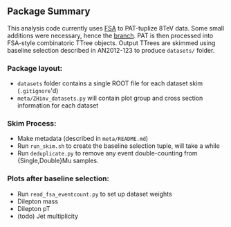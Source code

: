 Package Summary
---------------
This analysis code currently uses [FSA](https://github.com/nsmith-/FinalStateAnalysis/tree/ZHwork) to PAT-tuplize 8TeV data.
Some small additions were necessary, hence the [branch](https://github.com/uwcms/FinalStateAnalysis/compare/master...nsmith-:ZHwork).
PAT is then processed into FSA-style combinatoric TTree objects.
Output TTrees are skimmed using baseline selection described in AN2012-123 to produce `datasets/` folder.

### Package layout:
* `datasets` folder contains a single ROOT file for each dataset skim (`.gitignore`'d)
* `meta/ZHinv_datasets.py` will contain plot group and cross section information for each dataset

### Skim Process:
* Make metadata (described in `meta/README.md`)
* Run `run_skim.sh` to create the baseline selection tuple, will take a while
* Run `deduplicate.py` to remove any event double-counting from {Single,Double}Mu samples.

### Plots after baseline selection:
* Run `read_fsa_eventcount.py` to set up dataset weights
* Dilepton mass
* Dilepton pT
* (todo) Jet multiplicity
